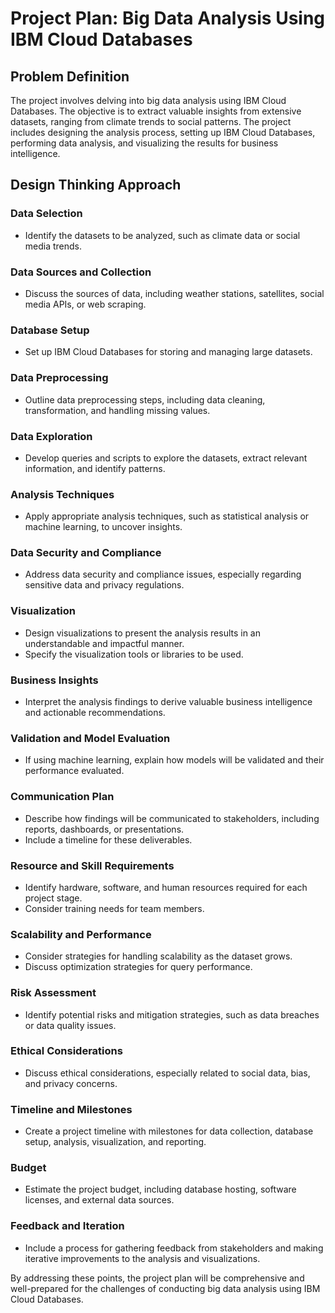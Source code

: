 # Project Plan: Big Data Analysis Using IBM Cloud Databases

## Problem Definition
The project involves delving into big data analysis using IBM Cloud Databases. The objective is to extract valuable insights from extensive datasets, ranging from climate trends to social patterns. The project includes designing the analysis process, setting up IBM Cloud Databases, performing data analysis, and visualizing the results for business intelligence.

## Design Thinking Approach

### Data Selection
- Identify the datasets to be analyzed, such as climate data or social media trends.

### Data Sources and Collection
- Discuss the sources of data, including weather stations, satellites, social media APIs, or web scraping.

### Database Setup
- Set up IBM Cloud Databases for storing and managing large datasets.

### Data Preprocessing
- Outline data preprocessing steps, including data cleaning, transformation, and handling missing values.

### Data Exploration
- Develop queries and scripts to explore the datasets, extract relevant information, and identify patterns.

### Analysis Techniques
- Apply appropriate analysis techniques, such as statistical analysis or machine learning, to uncover insights.

### Data Security and Compliance
- Address data security and compliance issues, especially regarding sensitive data and privacy regulations.

### Visualization
- Design visualizations to present the analysis results in an understandable and impactful manner.
- Specify the visualization tools or libraries to be used.

### Business Insights
- Interpret the analysis findings to derive valuable business intelligence and actionable recommendations.

### Validation and Model Evaluation
- If using machine learning, explain how models will be validated and their performance evaluated.

### Communication Plan
- Describe how findings will be communicated to stakeholders, including reports, dashboards, or presentations.
- Include a timeline for these deliverables.

### Resource and Skill Requirements
- Identify hardware, software, and human resources required for each project stage.
- Consider training needs for team members.

### Scalability and Performance
- Consider strategies for handling scalability as the dataset grows.
- Discuss optimization strategies for query performance.

### Risk Assessment
- Identify potential risks and mitigation strategies, such as data breaches or data quality issues.

### Ethical Considerations
- Discuss ethical considerations, especially related to social data, bias, and privacy concerns.

### Timeline and Milestones
- Create a project timeline with milestones for data collection, database setup, analysis, visualization, and reporting.

### Budget
- Estimate the project budget, including database hosting, software licenses, and external data sources.

### Feedback and Iteration
- Include a process for gathering feedback from stakeholders and making iterative improvements to the analysis and visualizations.

By addressing these points, the project plan will be comprehensive and well-prepared for the challenges of conducting big data analysis using IBM Cloud Databases.

